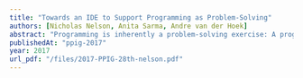 ```yaml
---
title: "Towards an IDE to Support Programming as Problem-Solving"
authors: [Nicholas Nelson, Anita Sarma, Andre van der Hoek]
abstract: "Programming is inherently a problem-solving exercise: A programmer has to create an understanding of the situation, externalize and contextualize thoughts and ideas, develop strategies on how to proceed with the task, enact changes according to the most appropriate strategy, and reflect to learn from each problem. Therefore, programming is clearly more than just code input, testing, and maintenance. Current Integrated Development Environments (IDE), however, largely focus on the 'writing code' parts of programming. In this position paper, we revisit which activities and actions constitute programming, and highlight six challenges to supporting these activities. We then briefly describe a new paradigm of interacting with the IDE on which we are working to more directly support each of the six activities."
publishedAt: "ppig-2017"
year: 2017
url_pdf: "/files/2017-PPIG-28th-nelson.pdf"
---
```

